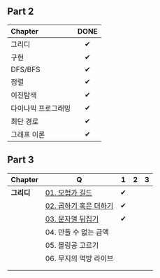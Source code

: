 ## Part 2
| Chapter             | DONE |
| :------------------ | :--: |
| 그리디              |  ✔   |
| 구현                |  ✔   |
| DFS/BFS             |  ✔   |
| 정렬                |  ✔   |
| 이진탐색            |  ✔   |
| 다이나믹 프로그래밍 |  ✔   |
| 최단 경로           |  ✔   |
| 그래프 이론         |  ✔   |





## Part 3
| Chapter | Q                      | 1    | 2    | 3    |
| ------- | ---------------------- | :--: |  :--: |  :--: |
| **그리디**  | [01. 모험가 길드](https://github.com/Minimoa/TIC/blob/main/Part%203/1-1.md)        |  ✔     |      |      |
|         | [02. 곱하기 혹은 더하기](https://github.com/Minimoa/TIC/blob/main/Part%203/1-2.md)  |✔      |      |      |
|         | [03. 문자열 뒤집기](https://github.com/Minimoa/TIC/blob/main/Part%203/1-3.md)       | ✔     |      |      |
|         | 04. 만들 수 없는 금액  |      |      |      |
|         | 05. 볼링공 고르기      |      |      |      |
|         | 06. 무지의 먹방 라이브 |      |      |      |
|         |                        |      |      |      |
|         |                        |      |      |      |




